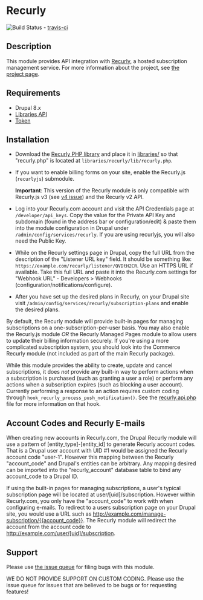 # Recurly
![Build Status](https://travis-ci.org/ChromaticHQ/recurly.svg?branch=8.x-1.x) -
[travis-ci](https://travis-ci.org/ChromaticHQ/recurly)

## Description
This module provides API integration with [Recurly](https://recurly.com/), a
hosted subscription management service. For more information about the project,
see [the project page](https://www.drupal.org/project/recurly).

## Requirements
* Drupal 8.x
* [Libraries API](https://www.drupal.org/project/libraries)
* [Token](https://www.drupal.org/project/token)

## Installation
* Download the
  [Recurly PHP library](https://github.com/recurly/recurly-client-php/releases)
  and place it in [libraries/](https://www.drupal.org/node/1440066) so that
  "recurly.php" is located at `libraries/recurly/lib/recurly.php`.
* If you want to enable billing forms on your site, enable the Recurly.js
  (`recurlyjs`) submodule.

  **Important**: This version of the Recurly module is only compatible with
  Recurly.js v3 (see [v4 issue](https://www.drupal.org/node/2683789)) and the
  Recurly v2 API.

* Log into your Recurly.com account and visit the API Credentials page at
  `/developer/api_keys`. Copy the value for the Private API Key and subdomain
  (found in the address bar or configuration/edit) & paste them into the module
  configuration in Drupal under `/admin/config/services/recurly`. If you are
  using recurlyjs, you will also need the Public Key.

* While on the Recurly settings page in Drupal, copy the full URL from the
  description of  the "Listener URL key" field. It should be something like:
  `https://example.com/recurly/listener/QVDtH2CR`. Use an HTTPS URL if
  available. Take this full URL and paste it into the Recurly.com settings for
  "Webhook URL" - Developers > Webhooks (configuration/notifications/configure).

* After you have set up the desired plans in Recurly, on your Drupal site visit
  `/admin/config/services/recurly/subscription-plans` and enable the desired
  plans.

By default, the Recurly module will provide built-in pages for managing
subscriptions on a one-subscription-per-user basis. You may also enable the
Recurly.js module *OR* the Recurly Managed Pages module to allow users to update
their billing information securely. If you're using a more complicated
subscription system, you should look into the Commerce Recurly module (not
included as part of the main Recurly package).

While this module provides the ability to create, update and cancel
subscriptions, it does *not* provide any built-in way to perform actions when
a subscription is purchased (such as granting a user a role) or perform any
actions when a subscription expires (such as blocking a user account). Currently
performing a response to an action requires custom coding through
`hook_recurly_process_push_notification()`. See the
[recurly.api.php](http://cgit.drupalcode.org/recurly/tree/recurly.api.php?) file
for more information on that hook.

## Account Codes and Recurly E-mails
When creating new accounts in Recurly.com, the Drupal Recurly module will use
a pattern of [entity_type]-[entity_id] to generate Recurly account codes. That
is a Drupal user account with UID #1 would be assigned the Recurly account code
"user-1". However this mapping between the Recurly "account_code" and Drupal's
entities can be arbitrary. Any mapping desired can be imported into the
"recurly_account" database table to bind any account_code to a Drupal ID.

If using the built-in pages for managing subscriptions, a user's typical
subscription page will be located at user/[uid]/subscription. However within
Recurly.com, you only have the "account_code" to work with when configuring
e-mails. To redirect to a users subscription page on your Drupal site, you
would use a URL such as http://example.com/manage-subscription/{{account_code}}.
The Recurly module will redirect the account from the account code to
http://example.com/user/[uid]/subscription.

## Support
Please use
[the issue queue](http://drupal.org/project/issues/recurly?categories=All) for
filing bugs with this module.

WE DO NOT PROVIDE SUPPORT ON CUSTOM CODING. Please use the issue queue for
issues that are believed to be bugs or for requesting features!
